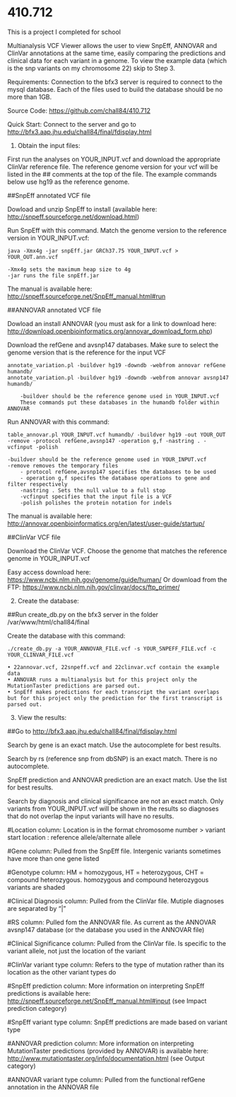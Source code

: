 # 410.712

This is a project I completed for school

Multianalysis VCF Viewer allows the user to view SnpEff, ANNOVAR and ClinVar annotations at the same time, easily comparing the predictions and clinical data for each variant in a genome. To view the example data (which is the snp variants on my chromosome 22) skip to Step 3.

Requirements: Connection to the bfx3 server is required to connect to the mysql database. Each of the files used to build the database should be no more than 1GB. 

Source Code: https://github.com/chall84/410.712

Quick Start: Connect to the server and go to http://bfx3.aap.jhu.edu/chall84/final/fdisplay.html

1. Obtain the input files:

First run the analyses on YOUR_INPUT.vcf and download the appropriate ClinVar reference file. The reference genome version for your vcf will be listed in the ## comments at the top of the file. The example commands below use hg19 as the reference genome.

##SnpEff annotated VCF file

Dowload and unzip SnpEff to install (available here: http://snpeff.sourceforge.net/download.html)

Run SnpEff with this command. Match the genome version to the reference version in YOUR_INPUT.vcf:

    java -Xmx4g -jar snpEff.jar GRCh37.75 YOUR_INPUT.vcf > YOUR_OUT.ann.vcf

    -Xmx4g sets the maximum heap size to 4g
    -jar runs the file snpEff.jar
    
The manual is available here: http://snpeff.sourceforge.net/SnpEff_manual.html#run
    
##ANNOVAR annotated VCF file

Dowload an install ANNOVAR (you must ask for a link to download here: http://download.openbioinformatics.org/annovar_download_form.php)

Download the refGene and avsnp147 databases. Make sure to select the genome version that is the reference for the input VCF

    annotate_variation.pl -buildver hg19 -downdb -webfrom annovar refGene humandb/
    annotate_variation.pl -buildver hg19 -downdb -webfrom annovar avsnp147 humandb/ 
    
        -buildver should be the reference genome used in YOUR_INPUT.vcf
        These commands put these databases in the humandb folder within ANNOVAR
        
Run ANNOVAR with this command: 

    table_annovar.pl YOUR_INPUT.vcf humandb/ -buildver hg19 -out YOUR_OUT -remove -protocol refGene,avsnp147 -operation g,f -nastring . -vcfinput -polish

    -buildver should be the reference genome used in YOUR_INPUT.vcf
    -remove removes the temporary files
        - protocol refGene,avsnp147 specifies the databases to be used
        - operation g,f specifes the database operations to gene and filter respectively
        -nastring . Sets the null value to a full stop
        -vcfinput specifies that the input file is a VCF
        -polish polishes the protein notation for indels
        
The manual is available here: http://annovar.openbioinformatics.org/en/latest/user-guide/startup/

##ClinVar VCF file

Download the ClinVar VCF. Choose the genome that matches the reference genome in YOUR_INPUT.vcf
        
   Easy access download here: https://www.ncbi.nlm.nih.gov/genome/guide/human/
   Or download from the FTP: https://www.ncbi.nlm.nih.gov/clinvar/docs/ftp_primer/

2. Create the database:

##Run create_db.py on the bfx3 server in the folder /var/www/html/chall84/final

Create the database with this command:

    ./create_db.py -a YOUR_ANNOVAR_FILE.vcf -s YOUR_SNPEFF_FILE.vcf -c YOUR_CLINVAR_FILE.vcf

    • 22annovar.vcf, 22snpeff.vcf and 22clinvar.vcf contain the example data
    • ANNOVAR runs a multianalysis but for this project only the MutationTaster predictions are parsed out.
    • SnpEff makes predictions for each transcript the variant overlaps but for this project only the prediction for the first transcript is parsed out.
      
3.  View the results:

##Go to http://bfx3.aap.jhu.edu/chall84/final/fdisplay.html

 Search by gene is an exact match. Use the autocomplete for best results.
 
 Search by rs (reference snp from dbSNP) is an exact match. There is no autocomplete.
 
 SnpEff prediction and ANNOVAR prediction are an exact match. Use the list for best results.
 
 Search by diagnosis and clinical significance are not an exact match. Only variants from YOUR_INPUT.vcf will be shown in the results so diagnoses that do not overlap the input variants will have no results.

#Location column: Location is in the format chromosome number > variant start location : reference allele/alternate allele

#Gene column: Pulled from the SnpEff file. Intergenic variants sometimes have more than one gene listed

#Genotype column: HM = homozygous, HT = heterozygous, CHT = compound heterozygous. homozygous and compound heterozygous variants are shaded
        
#Clinical Diagnosis column: Pulled from the ClinVar file. Mutiple diagnoses are separated by “|”

#RS column: Pulled fom the ANNOVAR file. As current as the ANNOVAR avsnp147 database (or the database you used in the ANNOVAR file)

#Clinical Significance column: Pulled from the ClinVar file. Is specific to the variant allele, not just the location of the variant

#ClinVar variant type column: Refers to the type of mutation rather than its location as the other variant types do

#SnpEff prediction column: More information on interpreting SnpEff predictions is available here: http://snpeff.sourceforge.net/SnpEff_manual.html#input (see Impact prediction category)

#SnpEff variant type column: SnpEff predictions are made based on variant type

#ANNOVAR prediction column: More information on interpreting MutationTaster predictions (provided by ANNOVAR) is available here: http://www.mutationtaster.org/info/documentation.html (see Output category)

#ANNOVAR variant type column: Pulled from the functional refGene annotation in the ANNOVAR file
